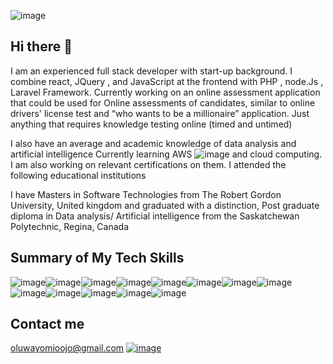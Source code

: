 ![image](https://github.com/user-attachments/assets/f465e878-8fd8-4306-92d9-3e68a2eb4f5e)




## Hi there 👋

I am an experienced full stack developer with start-up background. I combine react, JQuery , and JavaScript at the frontend with PHP , node.Js , Laravel Framework. 
Currently working on an online assessment application that could be used for Online assessments of candidates, similar to online drivers' license test and “who wants to be a millionaire” application. Just anything that requires knowledge testing online (timed and untimed)


I also have an average and academic knowledge of data analysis and artificial intelligence
Currently learning AWS  ![image](https://github.com/user-attachments/assets/19ccdd28-f39c-4771-860b-79a4eaa0b134)
and cloud computing. I am also working on relevant certifications on them. 
I attended the following educational institutions 


I have Masters in Software Technologies from The Robert Gordon University, United kingdom and graduated with a distinction, 
Post graduate diploma in Data analysis/ Artificial intelligence from the Saskatchewan Polytechnic, Regina, Canada 



## Summary of My Tech Skills 

![image](https://github.com/user-attachments/assets/24b0227e-3096-4e8f-b209-fc7f99fc68bc)![image](https://github.com/user-attachments/assets/7ac78ef5-b89f-48a3-a82a-42f986166f73)![image](https://github.com/user-attachments/assets/8f239c1f-172c-4d07-b0b9-83e508c229f2)![image](https://github.com/user-attachments/assets/4697677a-4594-47ff-966d-605a0e94d1ba)![image](https://github.com/user-attachments/assets/4bc3509a-8b78-4966-ba64-e5bc4324bd05)![image](https://github.com/user-attachments/assets/432127cf-055e-4a7e-bbe8-53bcdba75ce4)![image](https://github.com/user-attachments/assets/f8f7766f-5640-47b8-9135-bcd854e947bd)![image](https://github.com/user-attachments/assets/0b53ae36-6a24-423d-8e7c-a3e79179cc7d)![image](https://github.com/user-attachments/assets/99990d0f-975c-4460-9a7e-435610860b35)![image](https://github.com/user-attachments/assets/9bb30826-1e15-4a37-a7fb-99d322b06063)![image](https://github.com/user-attachments/assets/689caa06-a0b1-4a7c-a37b-ec7f9de76fb5)![image](https://github.com/user-attachments/assets/eeee912c-a2b0-4f68-9a0d-79821c5fd6d3)![image](https://github.com/user-attachments/assets/c3530db6-335d-49da-8d11-bc4a49a0623b)

## Contact me

oluwayomioojo@gmail.com 
[![image](https://github.com/user-attachments/assets/eacaf83f-6122-4ef8-b308-3cfcac55e826)](https://www.linkedin.com/in/oluwayomi-ojo-28805912/)

